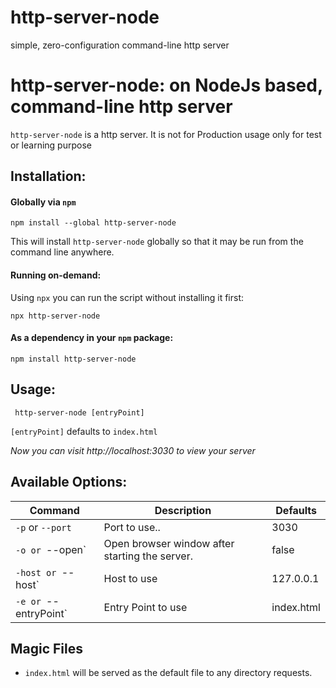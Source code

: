 # http-server-node
simple, zero-configuration command-line http server



# http-server-node: on NodeJs based, command-line http server

`http-server-node` is a http server. It is not for Production usage only for test or learning purpose


## Installation:

#### Globally via `npm`

    npm install --global http-server-node

This will install `http-server-node` globally so that it may be run from the command line anywhere.


#### Running on-demand:

Using `npx` you can run the script without installing it first:

    npx http-server-node 
     
#### As a dependency in your `npm` package:

    npm install http-server-node

## Usage:

     http-server-node [entryPoint]

`[entryPoint]` defaults to `index.html`

*Now you can visit http://localhost:3030 to view your server*


## Available Options:

| Command         | 	Description         | Defaults  |
| -------------  |-------------|-------------|
|`-p` or `--port` |Port to use..|3030|
|`-o or `--open`  |Open browser window after starting the server.  |false |
|`-host or `--host`  |Host to use |  127.0.0.1 |
|`-e or `--entryPoint`  |Entry Point to use |index.html |


## Magic Files

- `index.html` will be served as the default file to any directory requests.


